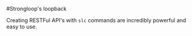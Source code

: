 #Strongloop's loopback

Creating RESTFul API's with `slc` commands are incredibly powerful
and easy to use.
